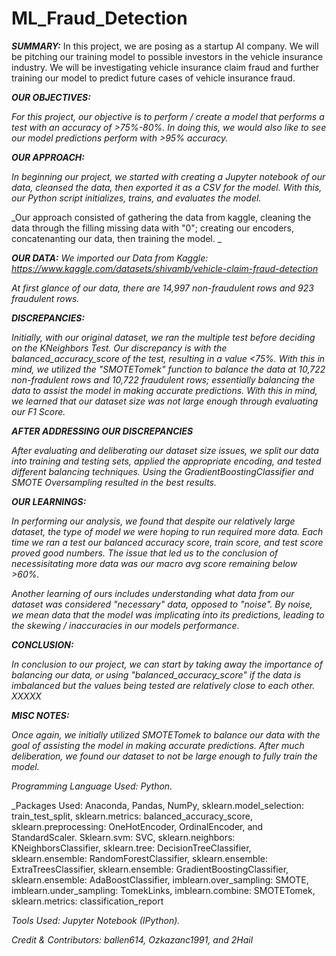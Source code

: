 # ML_Fraud_Detection

***SUMMARY:***
In this project, we are posing as a startup AI company. We will be pitching our training model to possible investors in the vehicle insurance industry. We will be investigating vehicle insurance claim fraud and further training our model to predict future cases of vehicle insurance fraud.

***OUR OBJECTIVES:***

_For this project, our objective is to perform / create a model that performs a test with an accuracy of >75%-80%. In doing this, we would also like to see our model predictions perform with >95% accuracy._

***OUR APPROACH:***

_In beginning our project, we started with creating a Jupyter notebook of our data, cleansed the data, then exported it as a CSV for the model. With this, our Python script initializes, trains, and evaluates the model._

_Our approach consisted of gathering the data from kaggle, cleaning the data through the filling missing data with "0"; creating our encoders, concatenanting our data, then training the model. _

***OUR DATA:***
_We imported our Data from Kaggle: https://www.kaggle.com/datasets/shivamb/vehicle-claim-fraud-detection_

_At first glance of our data, there are 14,997 non-fraudulent rows and 923 fraudulent rows._

_***DISCREPANCIES:***_

_Initially, with our original dataset, we ran the multiple test before deciding on the KNeighbors Test. 
Our discrepancy is with the balanced_accuracy_score of the test, resulting in a value <75%.
With this in mind, we utilized the "SMOTETomek" function to balance the data at 10,722 non-fradulent rows and 10,722 fraudulent rows; essentially balancing the data to assist the model in making accurate predictions. With this in mind, we learned that our dataset size was not large enough through evaluating our F1 Score._

_***AFTER ADDRESSING OUR DISCREPANCIES***_

_After evaluating and deliberating our dataset size issues, we split our data into training and testing sets, applied the appropriate encoding, and tested different balancing techniques. Using the GradientBoostingClassifier and SMOTE Oversampling resulted in the best results._

***OUR LEARNINGS:***

_In performing our analysis, we found that despite our relatively large dataset, the type of model we were hoping to run required more data. Each time we ran a test our balanced accuracy score, train score, and test score proved good numbers. The issue that led us to the conclusion of necessisitating more data was our macro avg score remaining below >60%._

_Another learning of ours includes understanding what data from our dataset was considered "necessary" data, opposed to "noise". By noise, we mean data that the model was implicating into its predictions, leading to the skewing / inaccuracies in our models performance._

***CONCLUSION:***

_In conclusion to our project, we can start by taking away the importance of balancing our data, or using "balanced_accuracy_score" if the data is imbalanced but the values being tested are relatively close to each other. XXXXX_

***MISC NOTES:***

_Once again, we initially utilized SMOTETomek to balance our data with the goal of assisting the model in making accurate predictions. After much deliberation, we found our dataset to not be large enough to fully train the model._

_Programming Language Used: Python._

_Packages Used: Anaconda, Pandas, NumPy, sklearn.model_selection: train_test_split, sklearn.metrics: balanced_accuracy_score, sklearn.preprocessing: OneHotEncoder, OrdinalEncoder, and StandardScaler. Sklearn.svm: SVC, sklearn.neighbors: KNeighborsClassifier, sklearn.tree: DecisionTreeClassifier, sklearn.ensemble: RandomForestClassifier, sklearn.ensemble: ExtraTreesClassifier, sklearn.ensemble: GradientBoostingClassifier, sklearn.ensemble: AdaBoostClassifier, imblearn.over_sampling: SMOTE, imblearn.under_sampling: TomekLinks, imblearn.combine: SMOTETomek, sklearn.metrics: classification_report

_Tools Used: Jupyter Notebook (IPython)._

_Credit & Contributors: ballen614, Ozkazanc1991, and 2Hail_
